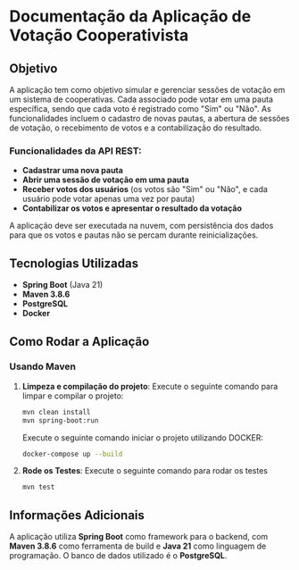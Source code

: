 # Documentação da Aplicação de Votação Cooperativista

## Objetivo

A aplicação tem como objetivo simular e gerenciar sessões de votação em um sistema de cooperativas. Cada associado pode votar em uma pauta específica, sendo que cada voto é registrado como "Sim" ou "Não". As funcionalidades incluem o cadastro de novas pautas, a abertura de sessões de votação, o recebimento de votos e a contabilização do resultado.

### Funcionalidades da API REST:
- **Cadastrar uma nova pauta**
- **Abrir uma sessão de votação em uma pauta**
- **Receber votos dos usuários** (os votos são "Sim" ou "Não", e cada usuário pode votar apenas uma vez por pauta)
- **Contabilizar os votos e apresentar o resultado da votação**

A aplicação deve ser executada na nuvem, com persistência dos dados para que os votos e pautas não se percam durante reinicializações.

## Tecnologias Utilizadas
- **Spring Boot** (Java 21)
- **Maven 3.8.6**
- **PostgreSQL**
- **Docker**

## Como Rodar a Aplicação

### Usando Maven

1. **Limpeza e compilação do projeto**:
   Execute o seguinte comando para limpar e compilar o projeto:

   ```bash
   mvn clean install
   mvn spring-boot:run
   ```
   
   Execute o seguinte comando iniciar o projeto utilizando DOCKER:

   ```bash
   docker-compose up --build
   ```
   
2. **Rode os Testes**:
    Execute o seguinte comando para rodar os testes

    ```bash
   mvn test
    ```


## Informações Adicionais

A aplicação utiliza **Spring Boot** como framework para o backend, com **Maven 3.8.6** como ferramenta de build e **Java 21** como linguagem de programação. O banco de dados utilizado é o **PostgreSQL**.
